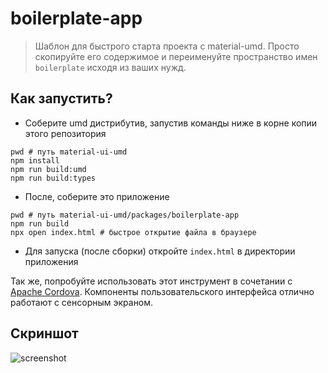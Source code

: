 # boilerplate-app

> Шаблон для быстрого старта проекта с material-umd. Просто скопируйте его содержимое и переименуйте пространство имен `boilerplate` исходя из ваших нужд.

## Как запустить?

 - Соберите umd дистрибутив, запустив команды ниже в корне копии этого репозитория

```
pwd # путь material-ui-umd
npm install
npm run build:umd
npm run build:types
```

 - После, соберите это приложение

```
pwd # путь material-ui-umd/packages/boilerplate-app
npm run build
npx open index.html # быстрое открытие файла в браузере
```

 - Для запуска (после сборки) откройте `index.html` в директории приложения

Так же, попробуйте использовать этот инструмент в сочетании с [Apache Cordova](https://cordova.apache.org/). Компоненты пользовательского интерфейса отлично работают с сенсорным экраном.

## Скриншот

![screenshot](../../assets/img/screenshot.png)
